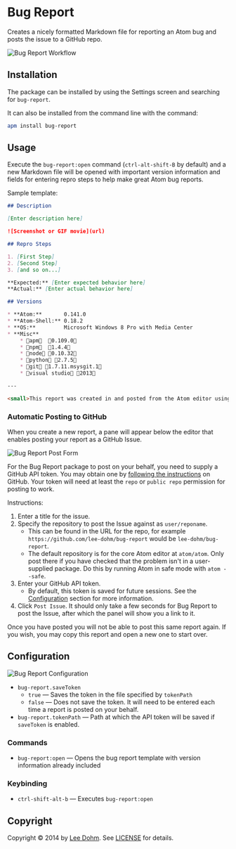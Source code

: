 # Bug Report

Creates a nicely formatted Markdown file for reporting an Atom bug and posts the issue to a GitHub repo.

![Bug Report Workflow](https://raw.githubusercontent.com/lee-dohm/bug-report/master/images/workflow.gif)

## Installation

The package can be installed by using the Settings screen and searching for `bug-report`.

It can also be installed from the command line with the command:

```bash
apm install bug-report
```

## Usage

Execute the `bug-report:open` command (`ctrl-alt-shift-B` by default) and a new Markdown file will be opened with important version information and fields for entering repro steps to help make great Atom bug reports.

Sample template:

```markdown
## Description

[Enter description here]

![Screenshot or GIF movie](url)

## Repro Steps

1. [First Step]
2. [Second Step]
3. [and so on...]

**Expected:** [Enter expected behavior here]
**Actual:** [Enter actual behavior here]

## Versions

* **Atom:**       0.141.0
* **Atom-Shell:** 0.18.2
* **OS:**         Microsoft Windows 8 Pro with Media Center
* **Misc**
    * apm  0.109.0
    * npm  1.4.4
    * node 0.10.32
    * python 2.7.5
    * git 1.7.11.msysgit.1
    * visual studio 2013

---

<small>This report was created in and posted from the Atom editor using the package `bug-report` version 0.4.0.</small>
```

### Automatic Posting to GitHub

When you create a new report, a pane will appear below the editor that enables posting your report as a GitHub Issue.

![Bug Report Post Form](https://raw.githubusercontent.com/lee-dohm/bug-report/master/images/form.gif)

For the Bug Report package to post on your behalf, you need to supply a GitHub API token. You may obtain one by [following the instructions](https://help.github.com/articles/creating-an-access-token-for-command-line-use/) on GitHub. Your token will need at least the `repo` or `public repo` permission for posting to work.

Instructions:

1. Enter a title for the issue.
1. Specify the repository to post the Issue against as `user/reponame`.
    * This can be found in the URL for the repo, for example `https://github.com/lee-dohm/bug-report` would be `lee-dohm/bug-report`.
    * The default repository is for the core Atom editor at `atom/atom`. Only post there if you have checked that the problem isn't in a user-supplied package. Do this by running Atom in safe mode with `atom --safe`.
1. Enter your GitHub API token.
    * By default, this token is saved for future sessions. See the [Configuration](#configuration) section for more information.
1. Click `Post Issue`. It should only take a few seconds for Bug Report to post the Issue, after which the panel will show you a link to it.

Once you have posted you will not be able to post this same report again. If you wish, you may copy this report and open a new one to start over.

## Configuration

![Bug Report Configuration](https://raw.githubusercontent.com/lee-dohm/bug-report/master/images/configuration.png)

* `bug-report.saveToken`
    * `true` &mdash; Saves the token in the file specified by `tokenPath`
    * `false` &mdash; Does not save the token. It will need to be entered each time a report is posted on your behalf.
* `bug-report.tokenPath` &mdash; Path at which the API token will be saved if `saveToken` is enabled.

### Commands

* `bug-report:open` &mdash; Opens the bug report template with version information already included

### Keybinding

* `ctrl-shift-alt-b` &mdash; Executes `bug-report:open`

## Copyright

Copyright &copy; 2014 by [Lee Dohm](http://www.lee-dohm.com). See [LICENSE](https://github.com/lee-dohm/bug-report/blob/master/LICENSE.md) for details.
